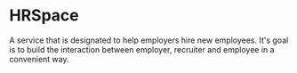 # HRSpace
A service that is designated to help employers hire new employees. It's goal is to build the interaction between employer, recruiter and employee in a convenient way.
